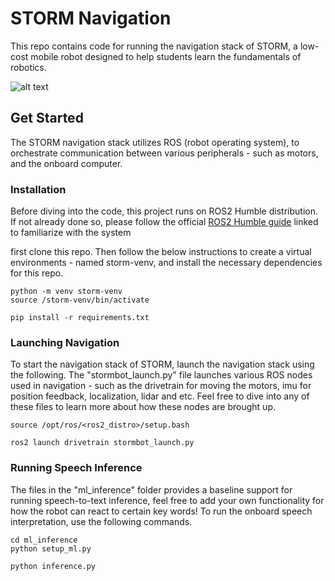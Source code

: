 # STORM Navigation

This repo contains code for running the navigation stack of STORM, a low-cost mobile robot designed to help students learn the fundamentals of robotics.

![alt text](https://github.com/trinity-robotics/storm-ros/blob/main/Storm_Iteration_2_-_Assembly.png)

## Get Started
The STORM navigation stack utilizes ROS (robot operating system), to orchestrate communication between various peripherals - such as motors, and the onboard computer. 

### Installation


Before diving into the code, this project runs on ROS2 Humble distribution. If not already done so, please follow the official [ROS2 Humble guide](https://docs.ros.org/en/humble/Installation.html) linked to familiarize with the system

first clone this repo. Then follow the below instructions to create a virtual environments - named storm-venv, and install the necessary dependencies for this repo.
```
python -m venv storm-venv
source /storm-venv/bin/activate

pip install -r requirements.txt
```

### Launching Navigation 
To start the navigation stack of STORM, launch the navigation stack using the following. The "stormbot_launch.py" file launches various ROS nodes used in navigation - such as the drivetrain for 
moving the motors, imu for position feedback, localization, lidar and etc. Feel free to dive into any of these files to learn more about how these nodes are brought up. 
```
source /opt/ros/<ros2_distro>/setup.bash

ros2 launch drivetrain stormbot_launch.py
```

### Running Speech Inference
The files in the "ml_inference" folder provides a baseline support for running speech-to-text inference, feel free to add your own functionality for how the robot can react to certain key words!
To run the onboard speech interpretation, use the following commands. 

```
cd ml_inference
python setup_ml.py

python inference.py
```
